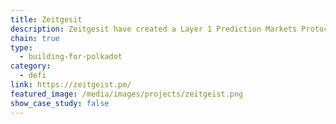 ```yaml
---
title: Zeitgesit
description: Zeitgesit have created a Layer 1 Prediction Markets Protocol which allows anyone to create a market on just about anything - and gain unique insights into what a likely outcome will be.
chain: true
type:
  - building-for-polkadot
category:
  - defi
link: https://zeitgeist.pm/
featured_image: /media/images/projects/zeitgeist.png
show_case_study: false
---
```


